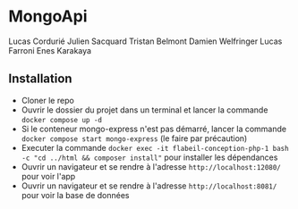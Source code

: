 # MongoApi

Lucas Cordurié
Julien Sacquard
Tristan Belmont
Damien Welfringer
Lucas Farroni
Enes Karakaya

## Installation

- Cloner le repo
- Ouvrir le dossier du projet dans un terminal et lancer la commande `docker compose up -d`
- Si le conteneur mongo-express n'est pas démarré, lancer la commande `docker compose start mongo-express` (le faire par précaution)
- Executer la commande `docker exec -it flabeil-conception-php-1 bash -c "cd ../html && composer install"` pour installer les dépendances
- Ouvrir un navigateur et se rendre à l'adresse `http://localhost:12080/` pour voir l'app
- Ouvrir un navigateur et se rendre à l'adresse `http://localhost:8081/` pour voir la base de données
